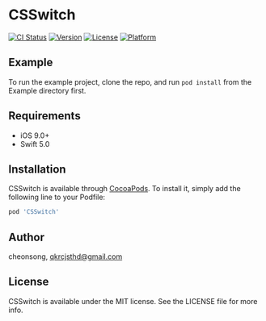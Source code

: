 # CSSwitch

[![CI Status](https://img.shields.io/travis/cheonsong/CSSwitch.svg?style=flat)](https://travis-ci.org/cheonsong/CSSwitch)
[![Version](https://img.shields.io/cocoapods/v/CSSwitch.svg?style=flat)](https://cocoapods.org/pods/CSSwitch)
[![License](https://img.shields.io/cocoapods/l/CSSwitch.svg?style=flat)](https://cocoapods.org/pods/CSSwitch)
[![Platform](https://img.shields.io/cocoapods/p/CSSwitch.svg?style=flat)](https://cocoapods.org/pods/CSSwitch)

## Example

To run the example project, clone the repo, and run `pod install` from the Example directory first.

## Requirements
 - iOS 9.0+
 - Swift 5.0
## Installation

CSSwitch is available through [CocoaPods](https://cocoapods.org). To install
it, simply add the following line to your Podfile:

```ruby
pod 'CSSwitch'
```

## Author

cheonsong, qkrcjsthd@gmail.com

## License

CSSwitch is available under the MIT license. See the LICENSE file for more info.
